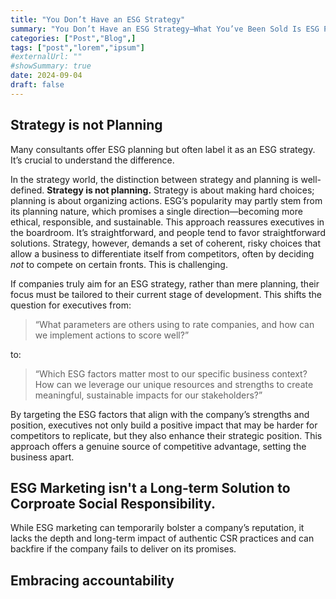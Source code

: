 ```yaml
---
title: "You Don’t Have an ESG Strategy"
summary: "You Don’t Have an ESG Strategy—What You’ve Been Sold Is ESG Planning."
categories: ["Post","Blog",]
tags: ["post","lorem","ipsum"]
#externalUrl: ""
#showSummary: true
date: 2024-09-04
draft: false
---
```


## Strategy is not Planning
Many consultants offer ESG planning but often label it as an ESG strategy. It’s crucial to understand the difference.

In the strategy world, the distinction between strategy and planning is well-defined. **Strategy is not planning.** Strategy is about making hard choices; planning is about organizing actions. ESG’s popularity may partly stem from its planning nature, which promises a single direction—becoming more ethical, responsible, and sustainable. This approach reassures executives in the boardroom. It’s straightforward, and people tend to favor straightforward solutions. Strategy, however, demands a set of coherent, risky choices that allow a business to differentiate itself from competitors, often by deciding *not* to compete on certain fronts. This is challenging.

If companies truly aim for an ESG strategy, rather than mere planning, their focus must be tailored to their current stage of development. This shifts the question for executives from:

> “What parameters are others using to rate companies, and how can we implement actions to score well?”

to:

> “Which ESG factors matter most to our specific business context? How can we leverage our unique resources and strengths to create meaningful, sustainable impacts for our stakeholders?”

By targeting the ESG factors that align with the company’s strengths and position, executives not only build a positive impact that may be harder for competitors to replicate, but they also enhance their strategic position. This approach offers a genuine source of competitive advantage, setting the business apart.

## ESG Marketing isn't a Long-term Solution to Corproate Social Responsibility.

While ESG marketing can temporarily bolster a company’s reputation, it lacks the depth and long-term impact of authentic CSR practices and can backfire if the company fails to deliver on its promises.

## Embracing accountability
